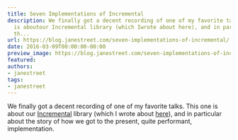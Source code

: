 ```yaml
---
title: Seven Implementations of Incremental
description: We finally got a decent recording of one of my favorite talks. This one
  is aboutour Incremental library (which Iwrote about here), and in particular about
  th...
url: https://blog.janestreet.com/seven-implementations-of-incremental/
date: 2016-03-09T00:00:00-00:00
preview_image: https://blog.janestreet.com/seven-implementations-of-incremental/ron-photo.jpg
featured:
authors:
- janestreet
tags:
- janestreet
---
```


<p>We finally got a decent recording of one of my favorite talks. This one is about
our <a href="https://github.com/janestreet/incremental">Incremental</a> library (which I
wrote about <a href="https://blog.janestreet.com/introducing-incremental/">here</a>), and in particular about the
story of how we got to the present, quite performant, implementation.</p>


